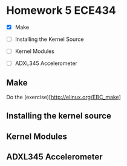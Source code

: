 # Homework 5 ECE434

- [x] Make
- [ ] Installing the Kernel Source
- [ ] Kernel Modules
- [ ] ADXL345 Accelerometer



## Make 
Do the (exercise)[http://elinux.org/EBC_make]

## Installing the kernel source

## Kernel Modules

## ADXL345 Accelerometer

